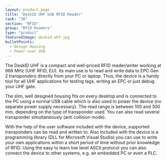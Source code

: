 ```yaml
---
layout: product_page
title: "DeskID UHF USB RFID Reader"
rank: "30"
section: "RFID"
group: "RFID Readers"
type: "product"
featuredImage: deskid-uhf.jpg
bulletPoints:
  - Design Housing
  - Power over USB
---
```

The DeskID UHF is a compact and well-priced RFID reader/writer working at 868 MHz (UHF RFID, EU). Its main use is to read and write data to EPC Gen 2 transponders directly from your PC or laptop. Thus, the device is a handy tool for all UHF applications for testing tags, writing an EPC or just debug your UHF gate.

The slim, well designed housing fits on every desktop and is connected to the PC using a normal USB cable which is also used to power the device (no separate power supply necessary). The read range is between 100 and 300 mm, depending on the type of transponder used. You can also read several transponder simultaneously (anti collision mode).

With the help of the user software included with the device, supported transponders can be read and written to. Also included with the device is a programming library (DLL for Microsoft Visual Studio) you can use to write your own applications within a short period of time without prior knowledge of RFID. Using the easy to learn low level ASCII protocol you can also connect the device to other systems, e.g. an embedded PC or even a PLC.
